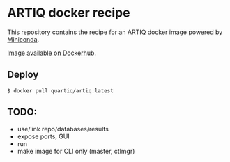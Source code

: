 # ARTIQ docker recipe

This repository contains the recipe for an ARTIQ docker image powered by [Miniconda](http://conda.pydata.org/miniconda.html).

[Image available on Dockerhub](https://hub.docker.com/r/quartiq/artiq/).

## Deploy

    $ docker pull quartiq/artiq:latest

## TODO:

* use/link repo/databases/results
* expose ports, GUI
* run
* make image for CLI only (master, ctlmgr)
